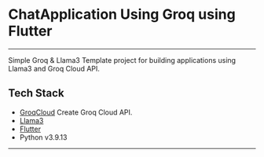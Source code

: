 # ChatApplication Using Groq using Flutter
---

Simple Groq & Llama3 Template project for building applications using Llama3 and Groq Cloud API.

## Tech Stack

- [GroqCloud](https://console.groq.com/login) Create Groq Cloud API.
- [Llama3](https://llama.meta.com/llama3/)
- [Flutter](https://flutter.dev)
- Python v3.9.13
---





